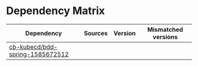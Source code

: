 # Dependency Matrix

Dependency | Sources | Version | Mismatched versions
---------- | ------- | ------- | -------------------
[cb-kubecd/bdd-spring-1585672512](https://github.com/cb-kubecd/bdd-spring-1585672512.git) |  | []() | 
